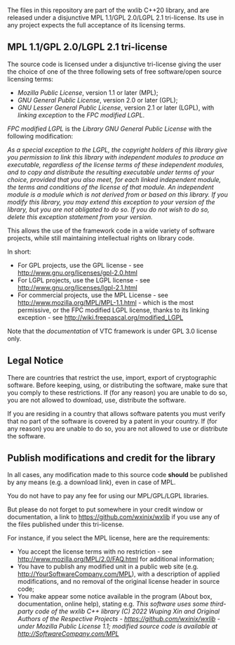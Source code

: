 The files in this repository are part of the wxlib C++20 library, and are released under a disjunctive MPL 1.1/GPL 2.0/LGPL 2.1 tri-license. Its use in any project expects the full acceptance of its licensing terms.


## MPL 1.1/GPL 2.0/LGPL 2.1 tri-license

The source code is licensed under a disjunctive tri-license giving the user the choice of one of the three following sets of free software/open source licensing terms:
- *Mozilla Public License*, version 1.1 or later (MPL);
- *GNU General Public License*, version 2.0 or later (GPL);
- *GNU Lesser General Public License*, version 2.1 or later (LGPL), with *linking exception* to the *FPC modified LGPL*.

*FPC modified LGPL* is the *Library GNU General Public License* with the following modification:

*As a special exception to the LGPL, the copyright holders of this library give you permission to link this library with independent modules to produce an executable, regardless of the license terms of these independent modules, and to copy and distribute the resulting executable under terms of your choice, provided that you also meet, for each linked independent module, the terms and conditions of the license of that module. An independent module is a module which is not derived from or based on this library. If you modify this library, you may extend this exception to your version of the library, but you are not obligated to do so. If you do not wish to do so, delete this exception statement from your version.*

This allows the use of the framework code in a wide variety of software projects, while still maintaining intellectual rights on library code.

In short:
- For GPL projects, use the GPL license - see http://www.gnu.org/licenses/gpl-2.0.html
- For LGPL projects, use the LGPL license - see http://www.gnu.org/licenses/lgpl-2.1.html
- For commercial projects, use the MPL License - see http://www.mozilla.org/MPL/MPL-1.1.html - which is the most permissive, or the FPC modified LGPL license, thanks to its linking exception - see http://wiki.freepascal.org/modified_LGPL

Note that the *documentation* of VTC framework is under GPL 3.0 license only.


## Legal Notice

There are countries that restrict the use, import, export of cryptographic software. Before keeping, using, or distributing the software, make sure that you comply to these restrictions. If (for any reason) you are unable to do so, you are not allowed to download, use, distribute the software.

If you are residing in a country that allows software patents you must verify that no part of the software is covered by a patent in your country. If (for any reason) you are unable to do so, you are not allowed to use or distribute the software.


## Publish modifications and credit for the library

In all cases, any modification made to this source code **should** be published by any means (e.g. a download link), even in case of MPL.

You do not have to pay any fee for using our MPL/GPL/LGPL libraries.

But please do not forget to put somewhere in your credit window or documentation, a link to https://github.com/wxinix/wxlib if you use any of the files published under this tri-license.

For instance, if you select the MPL license, here are the requirements:
- You accept the license terms with no restriction - see http://www.mozilla.org/MPL/2.0/FAQ.html for additional information;
- You have to publish any modified unit in a public web site (e.g. http://YourSoftwareCompany.com/MPL), with a description of applied modifications, and no removal of the original license header in source code;
- You make appear some notice available in the program (About box, documentation, online help), stating e.g.
*This software uses some third-party code of the wxlib C++ library (C) 2022 Wuping Xin and Original Authors of the Respective Projects - https://github.com/wxinix/wxlib - under Mozilla Public License 1.1; modified source code is available at http://SoftwareCompany.com/MPL*
